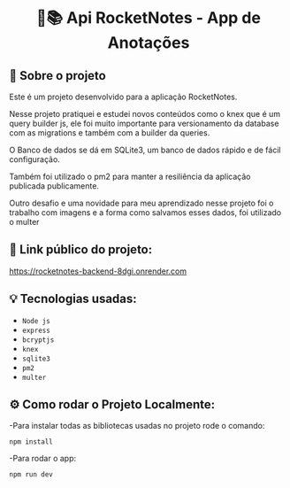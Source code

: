<h1 align="center">
  📝📚 Api RocketNotes - App de Anotações
</h1>

## :rocket: Sobre o projeto

Este é um projeto desenvolvido para a aplicação RocketNotes.

Nesse projeto pratiquei e estudei novos conteúdos como o knex que é um query builder js, ele foi muito importante para versionamento da database com as migrations e também com a builder da queries.

O Banco de dados se dá em SQLite3, um banco de dados rápido e de fácil configuração.

Também foi utilizado o pm2 para manter a resiliência da aplicação publicada publicamente.

Outro desafio e uma novidade para meu aprendizado nesse projeto foi o trabalho com imagens e a forma como salvamos esses dados, foi utilizado o multer

## :link: Link público do projeto:

https://rocketnotes-backend-8dgi.onrender.com

## :bulb: Tecnologias usadas:

- `Node js`
- `express`
- `bcryptjs`
- `knex`
- `sqlite3`
- `pm2`
- `multer`

## :gear: Como rodar o Projeto Localmente:

-Para instalar todas as bibliotecas usadas no projeto rode o comando:

```
npm install
```

-Para rodar o app:

```
npm run dev
```
